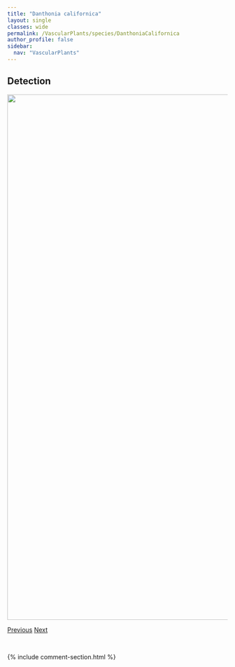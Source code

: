 ```yaml
---
title: "Danthonia californica"
layout: single
classes: wide
permalink: /VascularPlants/species/DanthoniaCalifornica
author_profile: false
sidebar:
  nav: "VascularPlants"
---
```


<h2>Detection</h2>

<a href="https://drive.google.com/uc?export=view&id=1cE8NxMuxTSSnj5SdmFFERL9kOGK6fyX2">
<img src="https://drive.google.com/uc?export=view&id=1cE8NxMuxTSSnj5SdmFFERL9kOGK6fyX2" height = "1200" width = "800">
</a>


<a href="/DevelopmentWebsite/VascularPlants/species/DaleaPurpurea" class="pagination--pager" title="Dalea purpurea">Previous</a> <a href="/DevelopmentWebsite/VascularPlants/species/DanthoniaIntermedia" class="pagination--pager" title="Danthonia intermedia">Next</a>

<p>&nbsp;</p>

{% include comment-section.html %}
